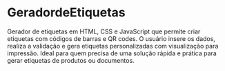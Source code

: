 # GeradordeEtiquetas
Gerador de etiquetas em HTML, CSS e JavaScript que permite criar etiquetas com códigos de barras e QR codes. O usuário insere os dados, realiza a validação e gera etiquetas personalizadas com visualização para impressão. Ideal para quem precisa de uma solução rápida e prática para gerar etiquetas de produtos ou documentos.
